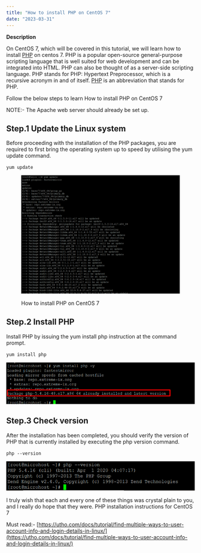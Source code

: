 ```yaml
---
title: "How to install PHP on CentOS 7"
date: "2023-03-31"
---
```


**Description**

On CentOS 7, which will be covered in this tutorial, we will learn how to install [PHP](https://en.wikipedia.org/wiki/PHP) on centos 7. PHP is a popular open-source general-purpose scripting language that is well suited for web development and can be integrated into HTML. PHP can also be thought of as a server-side scripting language. PHP stands for PHP: Hypertext Preprocessor, which is a recursive acronym in and of itself. [PHP](https://utho.com/docs/tutorial/how-to-add-a-user-and-grant-root-privileges-on-centos-7/) is an abbreviation that stands for PHP.

Follow the below steps to learn How to install PHP on CentOS 7

NOTE:- The Apache web server should already be set up.

## Step.1 Update the Linux system

Before proceeding with the installation of the PHP packages, you are required to first bring the operating system up to speed by utilising the yum update command.

```
yum update
```
<figure>

![update the linux system](images/image-904-1024x762.png)

<figcaption>

How to install PHP on CentOS 7

</figcaption>

</figure>

## Step.2 Install PHP

Install PHP by issuing the yum install php instruction at the command prompt.

```
yum install php
```
![how to install php in linux](images/image-905.png)

## Step.3 Check version

After the installation has been completed, you should verify the version of PHP that is currently installed by executing the php version command.

```
php --version
```
![php-version](images/image-906.png)

I truly wish that each and every one of these things was crystal plain to you, and I really do hope that they were. PHP installation instructions for CentOS 7

Must read:- [https://utho.com/docs/tutorial/find-multiple-ways-to-user-account-info-and-login-details-in-linux/](https://utho.com/docs/tutorial/find-multiple-ways-to-user-account-info-and-login-details-in-linux/)
